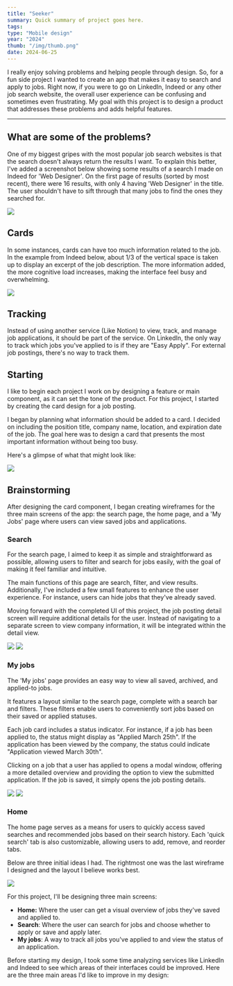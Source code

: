 ```yaml
---
title: "Seeker"
summary: Quick summary of project goes here.
tags: 
type: "Mobile design"
year: "2024"
thumb: "/img/thumb.png"
date: 2024-06-25
---
```


I really enjoy solving problems and helping people through design. So, for a fun side project I wanted to create an app that makes it easy to search and apply to jobs. Right now, if you were to go on LinkedIn, Indeed or any other job search website, the overall user experience can be confusing and sometimes even frustrating. My goal with this project is to design a product that addresses these problems and adds helpful features.

---

## What are some of the problems?

One of my biggest gripes with the most popular job search websites is that the search doesn't always return the results I want. To explain this better, I've added a screenshot below showing some results of a search I made on Indeed for 'Web Designer'. On the first page of results (sorted by most recent), there were 16 results, with only 4 having 'Web Designer' in the title. The user shouldn't have to sift through that many jobs to find the ones they searched for.

![](/img/careerify/indeed-jobs.webp)

## Cards

In some instances, cards can have too much information related to the job. In the example from Indeed below, about 1/3 of the vertical space is taken up to display an excerpt of the job description. The more information added, the more cognitive load increases, making the interface feel busy and overwhelming.

![](/img/careerify/indeed-card.webp)

## Tracking

Instead of using another service (Like Notion) to view, track, and manage job applications, it should be part of the service. On LinkedIn, the only way to track which jobs you've applied to is if they are "Easy Apply". For external job postings, there's no way to track them.

## Starting

I like to begin each project I work on by designing a feature or main component, as it can set the tone of the product. For this project, I started by creating the card design for a job posting.

I began by planning what information should be added to a card. I decided on including the position title, company name, location, and expiration date of the job. The goal here was to design a card that presents the most important information without being too busy. 

Here's a glimpse of what that might look like:

![](/img/careerify/card.webp)

## Brainstorming

After designing the card component, I began creating wireframes for the three main screens of the app: the search page, the home page, and a 'My Jobs' page where users can view saved jobs and applications.

### Search

For the search page, I aimed to keep it as simple and straightforward as possible, allowing users to filter and search for jobs easily, with the goal of making it feel familiar and intuitive.

The main functions of this page are search, filter, and view results. Additionally, I've included a few small features to enhance the user experience. For instance, users can hide jobs that they've already saved.

Moving forward with the completed UI of this project, the job posting detail screen will require additional details for the user. Instead of navigating to a separate screen to view company information, it will be integrated within the detail view.

![](/img/careerify/search-1.webp)
![](/img/careerify/search-2.webp)

### My jobs

The 'My jobs' page provides an easy way to view all saved, archived, and applied-to jobs.

It features a layout similar to the search page, complete with a search bar and filters. These filters enable users to conveniently sort jobs based on their saved or applied statuses.

Each job card includes a status indicator. For instance, if a job has been applied to, the status might display as "Applied March 25th". If the application has been viewed by the company, the status could indicate "Application viewed March 30th".

Clicking on a job that a user has applied to opens a modal window, offering a more detailed overview and providing the option to view the submitted application. If the job is saved, it simply opens the job posting details.

![](/img/careerify/my-jobs-1.webp)
![](/img/careerify/my-jobs-2.webp)

### Home

The home page serves as a means for users to quickly access saved searches and recommended jobs based on their search history. Each 'quick search' tab is also customizable, allowing users to add, remove, and reorder tabs.

Below are three initial ideas I had. The rightmost one was the last wireframe I designed and the layout I believe works best.

![](/img/careerify/home-1.webp)

For this project, I'll be designing three main screens:

- **Home:** Where the user can get a visual overview of jobs they've saved and applied to.
- **Search**: Where the user can search for jobs and choose whether to apply or save and apply later.
- **My jobs**: A way to track all jobs you've applied to and view the status of an application.

Before starting my design, I took some time analyzing services like LinkedIn and Indeed to see which areas of their interfaces could be improved. Here are the three main areas I'd like to improve in my design: